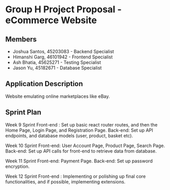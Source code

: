 # Group H Project Proposal - eCommerce Website

## Members
* Joshua Santos, 45203083 - Backend Specialist
* Himanshi Garg, 46101942 - Frontend Specialist
* Ash Bhatia, 45625271  - Testing Specialist
* Jason Yu, 45182671 - Database Specialist

## Application Description
Website emulating online marketplaces like eBay.

## Sprint Plan
Week 9 Sprint
Front-end : Set up basic react router routes, and then the Home Page, Login Page, and Registration Page.
Back-end: Set up API endpoints, and database models (user, product, basket etc).

Week 10 Sprint
Front-end: User Account Page,  Product Page, Search Page.
Back-end: Set up API calls for front-end to retrieve data from database.

Week 11 Sprint
Front-end: Payment Page.
Back-end: Set up password encryption.

Week 12 Sprint
Front-end : Implementing or polishing up final core functionalities, and if possible, implementing extensions.
